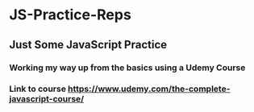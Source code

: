 # JS-Practice-Reps

## Just Some JavaScript Practice
### Working my way up from the basics using a Udemy Course
### Link to course https://www.udemy.com/the-complete-javascript-course/
